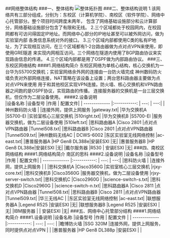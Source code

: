 ##网络整体结构
###一、整体结构
![整体拓扑图](https://www.processon.com/chart_image/589eae11e4b028637ab6a3b0.png)
###二、整体结构说明
1.该网络共有三部分组成，分别为：东校区（计算机学院）、南校区（软件学院）、网络中心托管部分。整个项目时间跨度未两年，
包含了网络基础设施部分和云计算部分，网络基础设施部分包含了有限和无线。
2.三个区域都处于校园网内，在校园网都有可访问得固定IP地址。而网络中心部分的IP地址甚至可以被外网访问，做为实验室内部
各类信息系统对外的接口。
3.三个区域内部都使用C类的私有IP地址，为了实现相互访问，在三个区域都有1-2台路由器做为点对点VPN来使用，即使用GRE隧道
来实现内网相互访问。三个网络在隧道内使用了BGP路由协议来实现路由信息的传递。
4.三个区域内部都是用了OSPF做为内部路由协议。
###三、东校区网络结构
####1.网络结构简介
东校区网络为单核心结构，核心交换机为一台华为S5700交换机；实验室网络余外网的连接由一台防火墙完成
神州数码防火墙负责对外部网络连接，NAT策略在该设备上设置；两台思科路由器主要做为点对点VPN来使用
用于和其他校区实现VPN连接。防火墙、核心交换机和VPN路由器之间跑的是OSPF协议，实现路由的传播。
连接服务器的交换机是一台三层交换机，但仅作为二层设备使用。
####2.设备说明  
|设备名称            |设备型号       |作用                             | 配置文件|
| -------------      |:-----------:  | ---:                           | ---:|
|神州数码防火墙       |             |连接外网，提供上网服务             |gateway.txt|
|华为交换机A          |S5700-EI      |实验室核心三层交换机              |510right.txt|
|华为交换机B         |S5700-EI      |服务器交换机，做为二层设备使用       |510left.txt|
|思科路由器A         |Cisco 2801    |点对点VPN路由器                      |Tunnel508.txt|
|思科路由器B         |Cisco 2801    |点对点VPN路由器                    |Tunnel509.txt|
|神州数码无线AC      | DCWS-6002  |东区实验室无线网络控制                 |ac-east.txt|
|惠普服务器A          |HP Gen8 DL388e|安装ESXI                            |无|
|惠普服务器B          |HP Gen8 DL388e|安装ESXI                            |无|
|戴尔服务器          |R530          | 安装ESXI                            |无|
###四、南校区网络结构
####1.网络结构简介
南区的思科
####2.设备说明
|设备名称            |设备型号       |作用                               | 配置文件|
| -------------      |:-----------:  | ---:                            | ---:|
|思科防火墙       |             |连接外网，提供上网服务                   |            |
|思科交换机A          |Cisco3560G      |实验室核心三层交换机              |rjxy-core.txt|
|思科交换机B         |Cisco3560G    |服务器交换机，做为二层设备使用       |rjxy-server-switch.txt|
|思科交换机C         |Cisco2960G    |                                   |science-switch-s.txt|
|思科交换机D         |Cisco2960G    |                                   |science-switch-n.txt|
|思科路由器A         |Cisco 2811    |点对点VPN路由器                      |Tunnel508.txt|
|思科路由器B         |Cisco 2811    |点对点VPN路由器                    |Tunnel509.txt|
|华三无线AC          |              |东区实验室无线网络控制                 |ac-east.txt|
|联想服务器A          |Legend R525  |安装ESXI                            |无|
|联想服务器B          |Legend R525  |安装ESXI                            |无|
|IBM服务器            |             | 安装ESXI                            |无|
###五、网络中心托管部分结构
####1.网络结构简介
####1.设备说明
|设备名称            |设备型号       |作用                                      | 配置文件  |
| -------------      |:-----------:  | ---:                                   | ---:      |
|瞻博防火墙          |SSG 320M        |连接外网，提供上网服务，同时提供点对点VPN  |            |
|惠普服务器         |HP Gen8 DL388p   |安装ESXI                                |            |